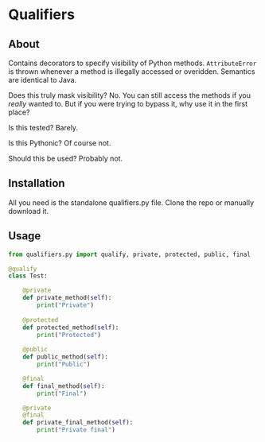 # Qualifiers
## About
Contains decorators to specify visibility of Python methods. `AttributeError` is thrown whenever a method is illegally accessed or overidden. Semantics are identical to Java.

Does this truly mask visibility? No. You can still access the methods if you *really* wanted to. But if you were trying to bypass it, why use it in the first place?

Is this tested? Barely. 

Is this Pythonic? Of course not. 

Should this be used? Probably not.

## Installation
All you need is the standalone qualifiers.py file. Clone the repo or manually download it.

## Usage
```python
from qualifiers.py import qualify, private, protected, public, final

@qualify
class Test:

    @private
    def private_method(self):
        print("Private")
        
    @protected
    def protected_method(self):
        print("Protected")
    
    @public
    def public_method(self):
        print("Public")

    @final
    def final_method(self):
        print("Final")

    @private
    @final
    def private_final_method(self):
        print("Private final")
```

